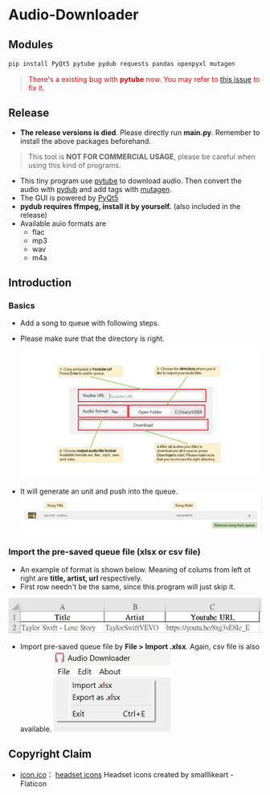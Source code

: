# Audio-Downloader

## Modules

```python
pip install PyQt5 pytube pydub requests pandas openpyxl mutagen
```

> <span style="color:red">There's a existing bug with **pytube** now. You may refer to [this issue](https://github.com/pytube/pytube/issues/1678#issuecomment-1627081024) to fix it.</span>

## Release

<!-- > [Audio Downloader_v2.0.2](https://github.com/Xuan-Yi/Audio-Downloader/releases/tag/v2.0.2) -->
* **The release versions is died**. Please directly run **main.py**. Remember to install the above packages beforehand.

<!-- - This release works at my Win11, but not sure for other systems.
- Please **DO NOT** move _Audio Downloader_vx.x.x.exe_ out of the folder _Audio Downloader_vx.x.x_. You can place the folder anywhere.
- Instead, create a **shortcut(捷徑)**, then you can access _Audio Downloader_vx.x.x.exe_ everywhere. -->

> This tool is **NOT FOR COMMERCIAL USAGE**, please be careful when using this kind of programs.

* This tiny program use [pytube](https://github.com/jiaaro/pydub.git) to download audio. Then convert the audio with [pydub](https://github.com/kkroening/ffmpeg-python.git) and add tags with [mutagen](https://pypi.org/project/mutagen/).
* The GUI is powered by [PyQt5](https://pypi.org/project/PyQt5/)
* **pydub requires ffmpeg, install it by yourself.** (also included in the release)
* Available auio formats are
  * flac
  * mp3
  * wav
  * m4a

## Introduction

### Basics

* Add a song to queue with following steps.
* Please make sure that the directory is right.
![image](images/basics.jpg)

* It will generate an unit and push into the queue.
![image](images/queue.jpg)

### Import the pre-saved queue file (xlsx or csv file)

* An example of format is shown below. Meaning of colums from left ot right are **title, artist, url** respectively.
* First row needn't be the same, since this program will just skip it.

![image](images/xlsx_format.jpg)

* Import pre-saved queue file by **File > Import .xlsx**. Again, csv file is also available.
![image](images/import_xlsx.jpg)

## Copyright Claim

* [icon.ico](https://github.com/Xuan-Yi/Audio-Downloader/blob/main/readme_imgs/window.jpg)： [headset icons](https://www.flaticon.com/free-icons/headset) Headset icons created by smalllikeart - Flaticon
